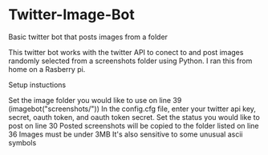 # Twitter-Image-Bot
Basic twitter bot that posts images from a folder

This twitter bot works with the twitter API to conect to and post images randomly selected from a screenshots folder using Python. I ran this from home on a Rasberry pi.

Setup instuctions

  Set the image folder you would like to use on line 39 (imagebot("screenshots/"))
  In the config.cfg file, enter your twitter api key, secret, oauth token, and oauth token secret.
  Set the status you would like to post on line 30
  Posted screenshots will be copied to the folder listed on line 36
  Images must be under 3MB
  It's also sensitive to some unusual ascii symbols
